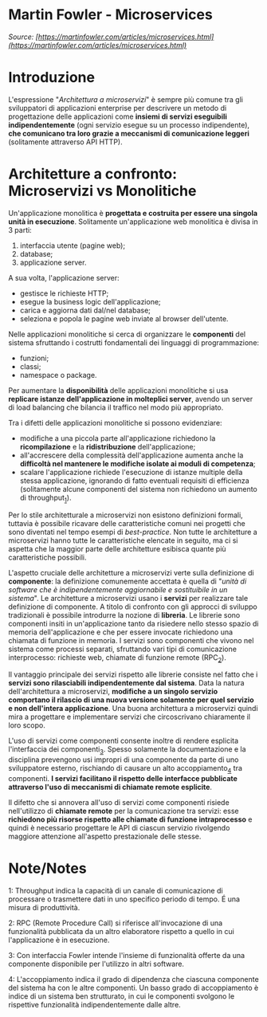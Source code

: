 # Martin Fowler - Microservices
_Source: [https://martinfowler.com/articles/microservices.html](https://martinfowler.com/articles/microservices.html)_

# Introduzione
L'espressione "_Architettura a microservizi_" è sempre più comune tra gli sviluppatori di applicazioni enterprise per descrivere un metodo di progettazione delle applicazioni come **insiemi di servizi eseguibili indipendentemente** (ogni servizio esegue su un processo indipendente), **che comunicano tra loro grazie a meccanismi di comunicazione leggeri** (solitamente attraverso API HTTP).

# Architetture a confronto: **Microservizi** vs **Monolitiche**
Un'applicazione monolitica è **progettata e costruita per essere una singola unità in esecuzione**. Solitamente un'applicazione web monolitica è divisa in 3 parti:
1.   interfaccia utente (pagine web);
2.   database;
3.   applicazione server.

A sua volta, l'applicazione server:
-   gestisce le richieste HTTP;
-   esegue la business logic dell'applicazione;
-   carica e aggiorna dati dal/nel database;
-   seleziona e popola le pagine web inviate al browser dell'utente.

Nelle applicazioni monolitiche si cerca di organizzare le **componenti** del sistema sfruttando i costrutti fondamentali dei linguaggi di programmazione:
-   funzioni;
-   classi;
-   namespace o package.

Per aumentare la **disponibilità** delle applicazioni monolitiche si usa **replicare istanze dell'applicazione in molteplici server**, avendo un server di load balancing che bilancia il traffico nel modo più appropriato.

Tra i difetti delle applicazioni monolitiche si possono evidenziare:
-   modifiche a una piccola parte all'applicazione richiedono la **ricompilazione** e la **ridistribuzione** dell'applicazione;
-   all'accrescere della complessità dell'applicazione aumenta anche la **difficoltà nel mantenere le modifiche isolate ai moduli di competenza**;
-   scalare l'applicazione richiede l'esecuzione di istanze multiple della stessa applicazione, ignorando di fatto eventuali requisiti di efficienza (solitamente alcune componenti del sistema non richiedono un aumento di throughput<sub>[1](#1)</sub>).

Per lo stile architetturale a microservizi non esistono definizioni formali, tuttavia è possibile ricavare delle caratteristiche comuni nei progetti che sono diventati nel tempo esempi di _best-practice_.
Non tutte le architetture a microservizi hanno tutte le caratteristiche elencate in seguito, ma ci si aspetta che la maggior parte delle architetture esibisca quante più caratteristiche possibili.

L'aspetto cruciale delle architetture a microservizi verte sulla definizione di **componente**: la definizione comunemente accettata è quella di "_unità di software che è indipendentemente aggiornabile e sostituibile in un sistema_".
Le architetture a microservizi usano i **servizi** per realizzare tale definizione di componente.
A titolo di confronto con gli approcci di sviluppo tradizionali è possibile introdurre la nozione di **libreria**. Le librerie sono componenti insiti in un'applicazione tanto da risiedere nello stesso spazio di memoria dell'applicazione e che per essere invocate richiedono una chiamata di funzione in memoria. I servizi sono componenti che vivono nel sistema come processi separati, sfruttando vari tipi di comunicazione interprocesso: richieste web, chiamate di funzione remote (RPC<sub>[2](#2)</sub>).

Il vantaggio principale dei servizi rispetto alle librerie consiste nel fatto che i **servizi sono rilasciabili indipendentemente dal sistema**. Data la natura dell'architettura a microservizi, **modifiche a un singolo servizio comportano il rilascio di una nuova versione solamente per quel servizio e non dell'intera applicazione**. Una buona architettura a microservizi quindi mira a progettare e implementare servizi che circoscrivano chiaramente il loro scopo.

L'uso di servizi come componenti consente inoltre di rendere esplicita l'interfaccia dei componenti<sub>[3](#3)</sub>.
Spesso solamente la documentazione e la disciplina prevengono usi impropri di una componente da parte di uno sviluppatore esterno, rischiando di causare un alto accoppiamento<sub>[4](#4)</sub> tra componenti. **I servizi facilitano il rispetto delle interfacce pubblicate attraverso l'uso di meccanismi di chiamate remote esplicite**.

Il difetto che si annovera all'uso di servizi come componenti risiede nell'utilizzo di **chiamate remote** per la comunicazione tra servizi: esse **richiedono più risorse rispetto alle chiamate di funzione intraprocesso** e quindi è necessario progettare le API di ciascun servizio rivolgendo maggiore attenzione all'aspetto prestazionale delle stesse.

# Note/Notes

<a name="1">1:</a> Throughput indica la capacità di un canale di comunicazione di processare o trasmettere dati in uno specifico periodo di tempo. É una misura di produttività.

<a name="2">2:</a> RPC (Remote Procedure Call) si riferisce all'invocazione di una funzionalità pubblicata da un altro elaboratore rispetto a quello in cui l'applicazione è in esecuzione.

<a name="3">3:</a> Con interfaccia Fowler intende l'insieme di funzionalità offerte da una componente disponibile per l'utilizzo in altri software.

<a name="4">4:</a> L'accoppiamento indica il grado di dipendenza che ciascuna componente del sistema ha con le altre componenti. Un basso grado di accoppiamento è indice di un sistema ben strutturato, in cui le componenti svolgono le rispettive funzionalità indipendentemente dalle altre.
